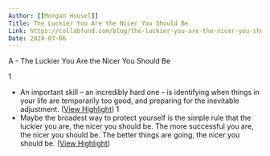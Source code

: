 ```yaml
---
Author: [[Morgan Housel]]
Title: The Luckier You Are the Nicer You Should Be
Link: https://collabfund.com/blog/the-luckier-you-are-the-nicer-you-should-be/
Date: 2024-07-06
---
```

A - The Luckier You Are the Nicer You Should Be

1
- An important skill – an incredibly hard one – is identifying when things in your life are temporarily too good, and preparing for the inevitable adjustment. ([View Highlight](https://read.readwise.io/read/01gtvrjnkad5fsp7av6w9e7cbm))
1
- Maybe the broadest way to protect yourself is the simple rule that the luckier you are, the nicer you should be.
  The more successful you are, the nicer you should be.
  The better things are going, the nicer you should be. ([View Highlight](https://read.readwise.io/read/01gtvrpv4d94916rbjvgy0q038))
